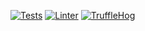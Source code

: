  [![Tests](https://github.com/ThatStasGuy/ActionsPlayground/actions/workflows/run-tests.yml/badge.svg)](https://github.com/ThatStasGuy/ActionsPlayground/actions/workflows/run-tests.yml)  [![Linter](https://github.com/ThatStasGuy/ActionsPlayground/actions/workflows/reviewdog.yml/badge.svg)](https://github.com/ThatStasGuy/ActionsPlayground/actions/workflows/reviewdog.yml)
 [![TruffleHog](https://github.com/ThatStasGuy/ActionsPlayground/actions/workflows/Trufflehog.yml/badge.svg)](https://github.com/ThatStasGuy/ActionsPlayground/actions/workflows/Trufflehog.yml) 
